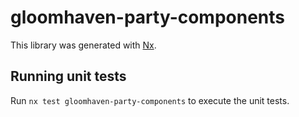 # gloomhaven-party-components

This library was generated with [Nx](https://nx.dev).

## Running unit tests

Run `nx test gloomhaven-party-components` to execute the unit tests.
